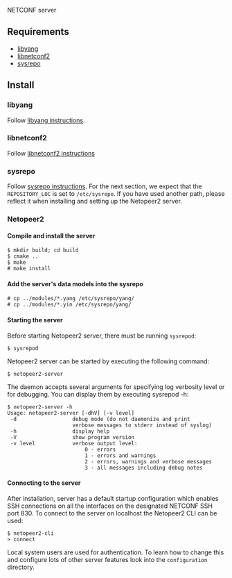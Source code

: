NETCONF server

## Requirements

* [libyang](https://github.com/CESNET/libyang)
* [libnetconf2](https://github.com/CESNET/libnetconf2)
* [sysrepo](https://github.com/sysrepo/sysrepo)

## Install

### libyang

Follow [libyang instructions](https://github.com/CESNET/libyang/blob/master/README.md#building).

### libnetconf2

Follow [libnetconf2 instructions](https://github.com/CESNET/libnetconf2/blob/master/README.md#installation)

### sysrepo

Follow [sysrepo instructions](https://github.com/sysrepo/sysrepo/blob/master/INSTALL.md).
For the next section, we expect that the `REPOSITORY_LOC` is set to `/etc/sysrepo`. If you
have used another path, please reflect it when installing and setting up the Netopeer2 server.

### Netopeer2

#### Compile and install the server
```
$ mkdir build; cd build
$ cmake ..
$ make
# make install
```

#### Add the server's data models into the sysrepo
```
# cp ../modules/*.yang /etc/sysrepo/yang/
# cp ../modules/*.yin /etc/sysrepo/yang/
```

#### Starting the server

Before starting Netopeer2 server, there must be running `sysrepod`:
```
$ sysrepod
```

Netopeer2 server can be started by executing the following command:
```
$ netopeer2-server
```

The daemon accepts several arguments for specifying log verbosity level
or for debugging. You can display them by executing sysrepod -h:
```
$ netopeer2-server -h
Usage: netopeer2-server [-dhV] [-v level]
 -d                  debug mode (do not daemonize and print
                     verbose messages to stderr instead of syslog)
 -h                  display help
 -V                  show program version
 -v level            verbose output level:
                         0 - errors
                         1 - errors and warnings
                         2 - errors, warnings and verbose messages
                         3 - all messages including debug notes
```

#### Connecting to the server

After installation, server has a default startup configuration which enables SSH connections
on all the interfaces on the designated NETCONF SSH port 830. To connect to the server on localhost
the Netopeer2 CLI can be used:
```
$ netopeer2-cli
> connect
```
Local system users are used for authentication. To learn how to change this and configure lots of
other server features look into the `configuration` directory.

